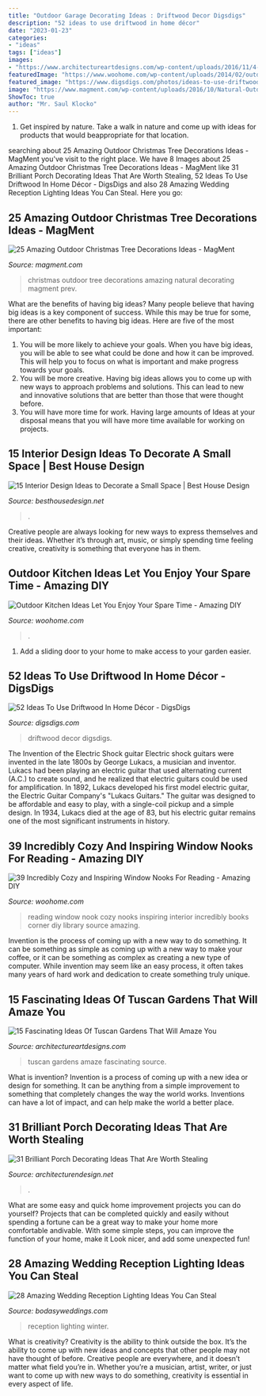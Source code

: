 ```yaml
---
title: "Outdoor Garage Decorating Ideas : Driftwood Decor Digsdigs"
description: "52 ideas to use driftwood in home décor"
date: "2023-01-23"
categories:
- "ideas"
tags: ["ideas"]
images:
- "https://www.architectureartdesigns.com/wp-content/uploads/2016/11/4-32.jpg"
featuredImage: "https://www.woohome.com/wp-content/uploads/2014/02/outdoor-kitchen-4.jpg"
featured_image: "https://www.digsdigs.com/photos/ideas-to-use-driftwood-in-home-decor-35.jpg"
image: "https://www.magment.com/wp-content/uploads/2016/10/Natural-Outdoor-Christmas-Decorating-Ideas.jpg"
ShowToc: true
author: "Mr. Saul Klocko"
---
```



1. Get inspired by nature. Take a walk in nature and come up with ideas for products that would beappropriate for that location.

	

		
searching about 25 Amazing Outdoor Christmas Tree Decorations Ideas - MagMent you've visit to the right place. We have 8 Images about 25 Amazing Outdoor Christmas Tree Decorations Ideas - MagMent like 31 Brilliant Porch Decorating Ideas That Are Worth Stealing, 52 Ideas To Use Driftwood In Home Décor - DigsDigs and also 28 Amazing Wedding Reception Lighting Ideas You Can Steal. Here you go:
		
    
## 25 Amazing Outdoor Christmas Tree Decorations Ideas - MagMent

<img loading=lazy src="https://www.magment.com/wp-content/uploads/2016/10/Natural-Outdoor-Christmas-Decorating-Ideas.jpg" onerror="this.onerror=null;this.src='https://tse3.mm.bing.net/th?id=OIP.D1LuWtHTWvaWq-2DeBwRHQHaJ4&amp;pid=15.1';" alt="25 Amazing Outdoor Christmas Tree Decorations Ideas - MagMent">

_Source: magment.com_

>christmas outdoor tree decorations amazing natural decorating magment prev. 

	

What are the benefits of having big ideas?
Many people believe that having big ideas is a key component of success. While this may be true for some, there are other benefits to having big ideas. Here are five of the most important: 
1. You will be more likely to achieve your goals. When you have big ideas, you will be able to see what could be done and how it can be improved. This will help you to focus on what is important and make progress towards your goals. 
2. You will be more creative. Having big ideas allows you to come up with new ways to approach problems and solutions. This can lead to new and innovative solutions that are better than those that were thought before. 
3. You will have more time for work. Having large amounts of Ideas at your disposal means that you will have more time available for working on projects.

    
## 15 Interior Design Ideas To Decorate A Small Space | Best House Design

<img loading=lazy src="https://besthousedesign.net/wp-content/uploads/2020/02/interior-16.jpg" onerror="this.onerror=null;this.src='https://tse3.mm.bing.net/th?id=OIP.unTbbDLWaSRIq-O2Re5lNQHaLH&amp;pid=15.1';" alt="15 Interior Design Ideas to Decorate a Small Space | Best House Design">

_Source: besthousedesign.net_

>. 

	

Creative people are always looking for new ways to express themselves and their ideas. Whether it’s through art, music, or simply spending time feeling creative, creativity is something that everyone has in them.

    
## Outdoor Kitchen Ideas Let You Enjoy Your Spare Time - Amazing DIY

<img loading=lazy src="https://www.woohome.com/wp-content/uploads/2014/02/outdoor-kitchen-4.jpg" onerror="this.onerror=null;this.src='https://tse1.mm.bing.net/th?id=OIP.jcxSXCNgDdbCiHqAuxVTmAHaKe&amp;pid=15.1';" alt="Outdoor Kitchen Ideas Let You Enjoy Your Spare Time - Amazing DIY">

_Source: woohome.com_

>. 

	

1. Add a sliding door to your home to make access to your garden easier.

    
## 52 Ideas To Use Driftwood In Home Décor - DigsDigs

<img loading=lazy src="https://www.digsdigs.com/photos/ideas-to-use-driftwood-in-home-decor-35.jpg" onerror="this.onerror=null;this.src='https://tse2.mm.bing.net/th?id=OIP.rIEcS8OP17iq6vXUCIrKkgHaJ4&amp;pid=15.1';" alt="52 Ideas To Use Driftwood In Home Décor - DigsDigs">

_Source: digsdigs.com_

>driftwood decor digsdigs. 

	

The Invention of the Electric Shock guitar
Electric shock guitars were invented in the late 1800s by George Lukacs, a musician and inventor. Lukacs had been playing an electric guitar that used alternating current (A.C.) to create sound, and he realized that electric guitars could be used for amplification. In 1892, Lukacs developed his first model electric guitar, the Electric Guitar Company's "Lukacs Guitars." The guitar was designed to be affordable and easy to play, with a single-coil pickup and a simple design. In 1934, Lukacs died at the age of 83, but his electric guitar remains one of the most significant instruments in history.

    
## 39 Incredibly Cozy And Inspiring Window Nooks For Reading - Amazing DIY

<img loading=lazy src="http://www.woohome.com/wp-content/uploads/2013/10/Inspiring-Window-Reading-Nook-8.jpg" onerror="this.onerror=null;this.src='https://tse1.mm.bing.net/th?id=OIP.Nfv4Kq5j0WCg7ihmVQDJzgHaJ5&amp;pid=15.1';" alt="39 Incredibly Cozy and Inspiring Window Nooks For Reading - Amazing DIY">

_Source: woohome.com_

>reading window nook cozy nooks inspiring interior incredibly books corner diy library source amazing. 

	

Invention is the process of coming up with a new way to do something. It can be something as simple as coming up with a new way to make your coffee, or it can be something as complex as creating a new type of computer. While invention may seem like an easy process, it often takes many years of hard work and dedication to create something truly unique.

    
## 15 Fascinating Ideas Of Tuscan Gardens That Will Amaze You

<img loading=lazy src="https://www.architectureartdesigns.com/wp-content/uploads/2016/11/4-32.jpg" onerror="this.onerror=null;this.src='https://tse3.mm.bing.net/th?id=OIP.7IMSMEshI2geLgMEGoWIRgHaJ4&amp;pid=15.1';" alt="15 Fascinating Ideas Of Tuscan Gardens That Will Amaze You">

_Source: architectureartdesigns.com_

>tuscan gardens amaze fascinating source. 

	

What is invention?
Invention is a process of coming up with a new idea or design for something. It can be anything from a simple improvement to something that completely changes the way the world works. Inventions can have a lot of impact, and can help make the world a better place.

    
## 31 Brilliant Porch Decorating Ideas That Are Worth Stealing

<img loading=lazy src="https://cdn.architecturendesign.net/wp-content/uploads/2015/07/AD-Small-Porch-Ideas-26.jpg" onerror="this.onerror=null;this.src='https://tse2.mm.bing.net/th?id=OIP.gQcHXMzFM1Es1dThN5g-VgHaJ4&amp;pid=15.1';" alt="31 Brilliant Porch Decorating Ideas That Are Worth Stealing">

_Source: architecturendesign.net_

>. 

	

What are some easy and quick home improvement projects you can do yourself?
Projects that can be completed quickly and easily without spending a fortune can be a great way to make your home more comfortable andivable. With some simple steps, you can improve the function of your home, make it Look nicer, and add some unexpected fun!

    
## 28 Amazing Wedding Reception Lighting Ideas You Can Steal

<img loading=lazy src="https://bodasyweddings.com/wp-content/uploads/2018/01/winter-wedding.jpg" onerror="this.onerror=null;this.src='https://tse2.mm.bing.net/th?id=OIP.gEcxy8HueJXJGArJg2icjwHaLH&amp;pid=15.1';" alt="28 Amazing Wedding Reception Lighting Ideas You Can Steal">

_Source: bodasyweddings.com_

>reception lighting winter. 

	

What is creativity?
Creativity is the ability to think outside the box. It’s the ability to come up with new ideas and concepts that other people may not have thought of before. Creative people are everywhere, and it doesn’t matter what field you’re in. Whether you’re a musician, artist, writer, or just want to come up with new ways to do something, creativity is essential in every aspect of life.

